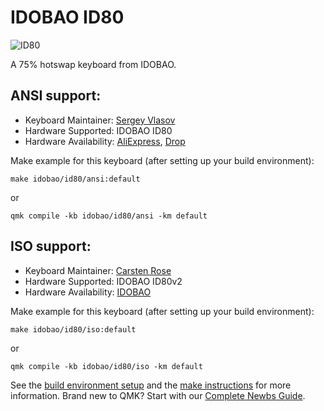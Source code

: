 # IDOBAO ID80

![ID80](https://ae01.alicdn.com/kf/H0f617c6129c24cfaa26a8c9e8e54851aj.jpg)

A 75% hotswap keyboard from IDOBAO.

## ANSI support:

* Keyboard Maintainer: [Sergey Vlasov](https://github.com/sigprof)
* Hardware Supported: IDOBAO ID80
* Hardware Availability: [AliExpress](https://www.aliexpress.com/item/4000590804514.html), [Drop](https://drop.com/buy/idobao-id80-75-hot-swappable-mechanical-keyboard-kit?mode=guest_open)

Make example for this keyboard (after setting up your build environment):

    make idobao/id80/ansi:default

or

    qmk compile -kb idobao/id80/ansi -km default    

## ISO support:

* Keyboard Maintainer: [Carsten Rose](https://github.com/cwr10010)
* Hardware Supported: IDOBAO ID80v2
* Hardware Availability: [IDOBAO](https://www.idobao.net/products/idobao-id80v2-75-hot-swappable-mechanical-keyboard-kit)

Make example for this keyboard (after setting up your build environment):

    make idobao/id80/iso:default

or

    qmk compile -kb idobao/id80/iso -km default    

See the [build environment setup](https://docs.qmk.fm/#/getting_started_build_tools) and the [make instructions](https://docs.qmk.fm/#/getting_started_make_guide) for more information. Brand new to QMK? Start with our [Complete Newbs Guide](https://docs.qmk.fm/#/newbs).
